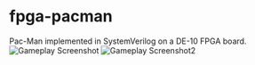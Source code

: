 # fpga-pacman

Pac-Man implemented in SystemVerilog on a DE-10 FPGA board.
![Gameplay Screenshot](https://i.imgur.com/AUI0G5E.png)
![Gameplay Screenshot2](https://i.imgur.com/M9MecHb.png)
